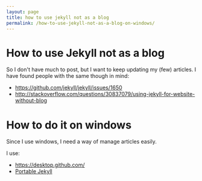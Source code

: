 ```yaml
---
layout: page
title: how to use jekyll not as a blog
permalink: /how-to-use-jekyll-not-as-a-blog-on-windows/
---
```


# How to use Jekyll not as a blog

So I don't have much to post, but I want to keep updating my (few) articles. I have found people with the same though in mind:
- https://github.com/jekyll/jekyll/issues/1650
- http://stackoverflow.com/questions/30837079/using-jekyll-for-website-without-blog

# How to do it on windows

Since I use windows, I need a way of manage articles easily.

I use:
- https://desktop.github.com/
- [Portable Jekyll](https://github.com/madhur/PortableJekyll)
